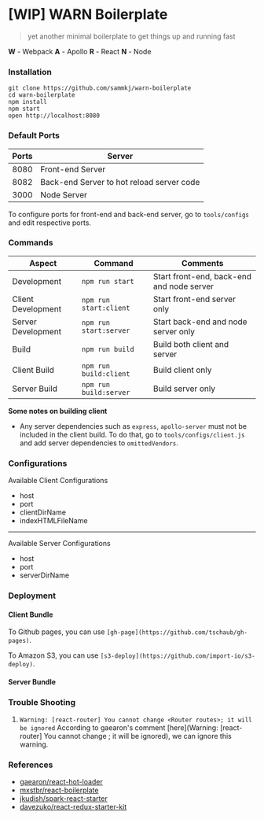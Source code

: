 # [WIP] WARN Boilerplate

> yet another minimal boilerplate to get things up and running fast

**W** - Webpack
**A** - Apollo
**R** - React
**N** - Node

### Installation

```
git clone https://github.com/sammkj/warn-boilerplate
cd warn-boilerplate
npm install
npm start
open http://localhost:8080
```

### Default Ports

| Ports    | Server                                     |
|----------|--------------------------------------------|
| 8080     | Front-end Server                           |
| 8082     | Back-end Server to hot reload server code  |
| 3000     | Node Server                                |

To configure ports for front-end and back-end server, go to `tools/configs` and edit respective ports.

### Commands

| Aspect             | Command                | Comments                                  |
|--------------------|------------------------|-------------------------------------------|
| Development        | `npm run start`        | Start front-end, back-end and node server |
| Client Development | `npm run start:client` | Start front-end server only               |
| Server Development | `npm run start:server` | Start back-end and node server only       |
| Build              | `npm run build`        | Build both client and server              |
| Client Build       | `npm run build:client` | Build client only                         |
| Server Build       | `npm run build:server` | Build server only                         |

**Some notes on building client**

* Any server dependencies such as `express`, `apollo-server` must not be included in the client build. To do that, go to `tools/configs/client.js` and add server dependencies to `omittedVendors`.

### Configurations

Available Client Configurations

* host
* port
* clientDirName
* indexHTMLFileName

-------------------

Available Server Configurations

* host
* port
* serverDirName

### Deployment

#### Client Bundle

To Github pages, you can use `[gh-page](https://github.com/tschaub/gh-pages)`.

To Amazon S3, you can use `[s3-deploy](https://github.com/import-io/s3-deploy)`.

#### Server Bundle

### Trouble Shooting

1. `Warning: [react-router] You cannot change <Router routes>; it will be ignored`
    According to gaearon's comment [here](Warning: [react-router] You cannot change <Router routes>; it will be ignored), we can ignore this warning.

### References

* [gaearon/react-hot-loader](https://github.com/gaearon/react-hot-boilerplate)
* [mxstbr/react-boilerplate](https://github.com/mxstbr/react-boilerplate)
* [jkudish/spark-react-starter](https://github.com/jkudish/spark-react-starter)
* [davezuko/react-redux-starter-kit](https://github.com/davezuko/react-redux-starter-kit)
